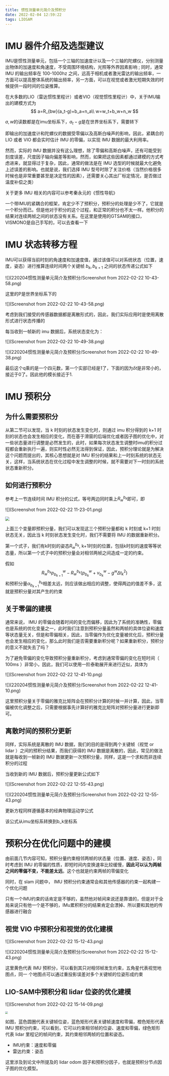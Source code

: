 ```yaml
---
title: 惯性测量单元简介及预积分
date: 2022-02-04 12:59:22
tags: LIOSAM
---
```


# IMU 器件介绍及选型建议

IMU是惯性测量单元，包括一个三轴的加速度计以及一个三轴的陀螺仪，分别测量出物体的加速度和角速度，不受周围环境结构，光照等外界因素影响 ; 同时，通常 IMU 的输出频率在 100-1000hz 之间，远高于相机或者激光雷达的输出频率，一方面可以提高整体系统的输出频率，另一方面，可以在视觉或者激光短期失效的时候提供一段时间的位姿推算。

在大多数的LIO（雷达惯性里程计）或者VIO（视觉惯性里程计）中，关于IMU输出的建模方式为
$$
a=R_{bw}(a_t-g)+b_a+n_a\\
w=w_t+b_w+n_w
$$

$a,w$的读数都是在imu坐标系下，$a_t-g$是在世界坐标系下，需要转下

即输出的加速度计和陀螺仪的数据受零偏以及高斯白噪声的影响，因此，紧耦合的 LIO 或者 VIO 都会实时估计 IMU 的零偏，以实现 IMU 数据的最大利用率。

然而，实际的 IMU 数据并没有这么理想，除了零偏和高斯白噪声，还有可能受到刻度误差，尺度因子轴向偏差等影响，然而，如果把这些因素都通过建模的方式考虑进来，就显得过于复杂，因此，通常的做法是在 IMU 选型的时候就最大化避免上述误差的影响。也就是说，我们选择 IMU 型号时除了关注价格（当然价格很多时候也是非常重要甚至是决定性的因素），还需要关心其出厂标定情况，是否做过温度补偿之类）

关于更多 IMU 相关的内容可以参考秦永元的《惯性导航》






一个带IMU的紧耦合的框架，肯定少不了预积分，预积分的处理是少不了，它就是一个积分而已。但是他对于积分的这个过程，和正常的积分也不太一样。他积分的结果对连续两帧之间的状态没有关系。在这里是使用的GTSAM的接口，VISMONO是自己手写的，可以去查看一下



# IMU 状态转移方程

IMU可以获得当前时刻的角速度和加速度值，通过该值可以对系统状态（位置，速度，姿态）进行推算连续时间两个关键帧 $b_k,b_{k+1}$ 之间的状态传递公式如下

![](220204惯性测量单元简介及预积分/Screenshot from 2022-02-22 10-43-58.png)

这里的P是世界坐标系下的



![](Screenshot from 2022-02-22 10-43-58.png)

考虑到我们接受的传感器数据都是离散形式的，因此，我们实际应用时是使用离散形式进行状态传播的

每当收到一帧新的 imu 数据后，系统状态变化为：

![](Screenshot from 2022-02-22 10-49-38.png)

![](220204惯性测量单元简介及预积分/Screenshot from 2022-02-22 10-49-38.png)

最后这个q乘的是一个四元数，第一个实部已经是1了，下面的因为$\delta t$是非常小的，接近于0了。因此他的模长接近于1.

# IMU 预积分

## 为什么需要预积分

从第二节可以发现，当 k 时刻的状态发生变化时，则通过 imu 积分得到的 k+1 时刻的状态也会发生相应的变化，而在基于滑窗的后端优化或者因子图的优化中，对一些状态量进行调整是必然发生的，此时，如果每次状态发生调整时imu的积分过程都会重新执行一遍，则实时性必然无法得到保证，因此，预积分理论就是为解决这个问题而提出的，其核心思想就是对 IMU 积分的结果和上一时刻系统的状态无关，这样，当系统状态在优化过程中发生调整的时候，就不需要对下一时刻的系统状态重新积分。

## 如何进行预积分

参考上一节连续时间 IMU 积分的公式，等号两边同时乘上$R^{b_k}_w$即可，即                                                                                                                                                        

![](Screenshot from 2022-02-22 11-23-01.png)

<img src="220204惯性测量单元简介及预积分/Screenshot from 2022-02-22 11-23-01.png" style="zoom: 80%;" />

上面三个变量即预积分量，我们可以发现这三个预积分量都和 k 时刻或 k+1 时刻状态无关，因此当 k 时刻状态发生变化时，我们不需要将 IMU 的数据重新积分。

第一个式子，我们有k时刻的姿态$R_w^{b_k}$, k+1时刻的位置，包括k时刻的速度等等状态量，所以第一个式子中的预积分量会对相邻两帧之间造成一定的约束。

假如
$$
R_w^{b_k}p_{b_{k+1}}^w-R_w^{b_k}(p_{b_{k}}^w+ v_{b_k}^w-g^w\Delta t_k^2)
$$
和预积分量$\alpha^{b_k}_{b_{k+1}}$相差太远，则应该做出相应的调整，使得两边的值差不多，这就是预积分量对其产生的约束 

## 关于零偏的建模

通常来说， IMU 的零偏会随着时间的变化而偏移，因此为了系统的准确性，零偏也是系统的优化变量之一，此时我们注意到预积分量虽然和两帧的具体位姿和速度等状态量无关，但是和零偏相关，因此，当零偏作为优化变量被优化后，预积分量也会发生相应的变化，那么此时我们是否需要重新积分呢？如果重新积分，预积分的意义不就失去了吗？

为了避免零偏的变化导致预积分量重新积分，考虑到通常零偏的变化在短时间（ 100ms ）非常小，因此，我们可以使用一阶泰勒展开来进行近似，具体为

![](Screenshot from 2022-02-22 12-41-10.png)

![](220204惯性测量单元简介及预积分/Screenshot from 2022-02-22 12-41-10.png)

这里预积分量关于零偏的雅克比矩阵会在预积分计算的时候一并计算，因此，当零偏被优化调整之后，只需要根据事先计算好的雅克比矩阵对预积分量进行更新即可。

## 离散时间的预积分更新

同样，实际系统是离散的 IMU 数据，我们的目的是得到两个关键帧（视觉 or lidar ）之间的预积分结果，而我们获得的 IMU 数据是离散的，因此，常见的做法就是每收到一帧新的 IMU 数据更新一次预积分量，同样，这是一个求和而非连续积分的过程

当收到新的 IMU 数据后，预积分量更新公式如下

![](Screenshot from 2022-02-22 12-55-43.png)

![](220204惯性测量单元简介及预积分/Screenshot from 2022-02-22 12-55-43.png)

更新方程同样遵循基本的经典物理运动学公式

该公式从imu坐标系转换到b_k坐标系

# 预积分在优化问题中的建模

由前面几节内容可知，预积分量约束相邻两帧的状态量（位置、速度、姿态），同时考虑到 IMU 的零偏的性质，即短时间内变换速率比较缓慢，**因此可以认为两帧之间的零偏不变，不能差太远**。这个也就是约束两帧的零偏变化

同时，在 slam 问题中， IMU 预积分约束通常会和其他传感器的约束一起构建一个优化问题

只有一个IMU约束的话肯定是不够的，虽然他对帧间来说还是靠谱的，但是对于全局来说只有他一个是不够的，IMu累积积分的结果肯定会漂掉、所以要和其他的传感器进行融合

## 视觉 VIO 中预积分和视觉的优化建模

![](Screenshot from 2022-02-22 15-12-43.png)

![](220204惯性测量单元简介及预积分/Screenshot from 2022-02-22 15-12-43.png)

这里黄色代表 IMU 预积分，可以看到其只对相邻帧发生约束，五角星代表视觉地图点，同一 个地图点可以通过重投影误差对多个关键帧的位姿形成约束

## LIO-SAM中预积分和 lidar 位姿的优化建模

![](Screenshot from 2022-02-22 15-14-09.png)

<img src="220204惯性测量单元简介及预积分/Screenshot from 2022-02-22 15-14-09.png" style="zoom:50%;" />

如图，蓝色圆圈代表关键帧位姿，蓝色矩形代表关键帧速度和零偏，橙色矩形代表 IMU 预积分约束，可以看到，它可以约束相邻帧的位姿、速度和零偏，绿色矩形代表 lidar 里程记的帧间约束，其约束相邻两帧的位置和姿态。

- IMU约束：速度和零偏
- 雷达约束：姿态

这里涉及到论文中所提及的 lidar odom 因子和预积分因子，也就是预积分节点因子图的优化模型。

